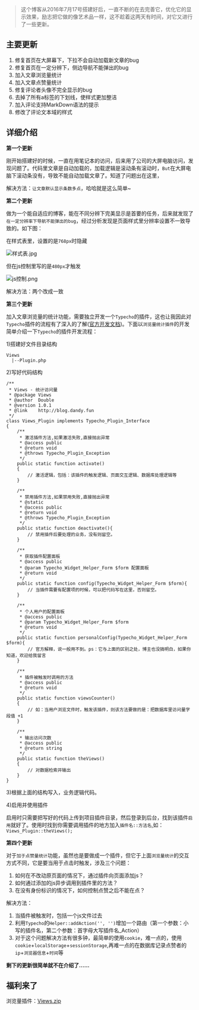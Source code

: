 > 这个博客从2016年7月17号搭建好后，一直不断的在去完善它，优化它的显示效果，励志把它做的像艺术品一样，这不趁着这两天有时间，对它又进行了一些更新。

## 主要更新

1. 修复首页在大屏幕下，下拉不会自动加载新文章的bug
2. 修复首页在一定分辨下，侧边导航不能弹出的bug
3. 加入文章浏览量统计
4. 加入文章点赞量统计
5. 修复评论者头像不完全显示的bug
6. 去掉了所有a标签的下划线，使样式更加整洁
7. 加入评论支持MarkDown语法的提示
8. 修改了评论文本域的样式

## 详细介绍

**第一个更新**

刚开始搭建好的时候，一直在用笔记本的访问，后来用了公司的大屏电脑访问，发现问题了。代码里文章是自动加载的，加载逻辑是滚动条有滚动时，`But`在大屏电脑下滚动条没有，导致不能自动加载文章了。知道了问题出在这里，

解决方法：`让文章默认显示条数多点`，哈哈就是这么简单~

**第二个更新**

做为一个能自适应的博客，能在不同分辨下完美显示是首要的任务，后来就发现了`在一定分辨率下导航不能弹出的bug`，经过分析发现是页面样式里分辨率设置不一致导致的。如下图：

在样式表里，设置的是`768px`时隐藏

![样式表.jpg][2]

但在js控制里写的是`480px`才触发

![js控制.png][3]

解决方法：两个改成一致

**第三个更新**

加入文章浏览量的统计功能，需要独立开发一个`Typecho`的插件，这也让我因此对`Typecho`插件的流程有了深入的了解([官方开发文档][4])。下面以`浏览量统计插件`的开发简单介绍一下`Typecho`的插件开发流程：

1)搭建好文件目录结构

    Views
      |--Plugin.php

2)写好代码结构

    /**
     * Views - 统计访问量
     * @package Views
     * @author  Double
     * @version 1.0.1
     * @link    http://blog.dandy.fun
     */
    class Views_Plugin implements Typecho_Plugin_Interface
    {
        /**
         * 激活插件方法,如果激活失败,直接抛出异常
         * @access public
         * @return void
         * @throws Typecho_Plugin_Exception
         */
        public static function activate()
        {
            // 激活逻辑，包括：该插件的触发逻辑、页面交互逻辑、数据库处理逻辑等
        }

        /**
         * 禁用插件方法,如果禁用失败,直接抛出异常
         * @static
         * @access public
         * @return void
         * @throws Typecho_Plugin_Exception
         */
        public static function deactivate(){
            // 禁用插件后要处理的业务，没有则留空。
        }

        /**
         * 获取插件配置面板
         * @access public
         * @param Typecho_Widget_Helper_Form $form 配置面板
         * @return void
         */
        public static function config(Typecho_Widget_Helper_Form $form){
            // 当插件需要有配置项的时候，可以把代码写在这里，否则留空。
        }

        /**
         * 个人用户的配置面板
         * @access public
         * @param Typecho_Widget_Helper_Form $form
         * @return void
         */
        public static function personalConfig(Typecho_Widget_Helper_Form $form){
            // 官方解释，说一般用不到。ps：它与上面的区别之处，博主也没搞明白，如果你知道，欢迎给我留言
        }

        /**
         * 插件被触发时调用的方法
         * @access public
         * @return void
         */
        public static function viewsCounter()
        {
            // 如：当用户浏览文件时，触发该插件，则该方法要做的是：把数据库里访问量字段值 +1
        }

        /**
         * 输出访问次数
         * @access public
         * @return string
         */
        public static function theViews()
        {
            // 对数据检索并输出
        }
    }

3)根据上面的结构写入，业务逻辑代码。

4)启用并使用插件

启用时只需要把写好的代码上传到项目插件目录，然后登录到后台，找到该插件`启用`就好了。使用时找到你需要调用插件的地方加入`插件名::方法名`,如：`Views_Plugin::theViews();`

**第四个更新**

对于`加于点赞量统计`功能，虽然也是要做成一个插件，但它于上面`浏览量统计`的交互方式不同，它是要当用于点击时触发，涉及三个问题：

1. 如何在不改动原页面的情况下，通过插件向页面添加js？
2. 如何通过添加的js异步调用到插件里的方法？
3. 在没有身份标识的情况下，如何控制点赞之后不能在点？

解决方法：

1. 当插件被触发时，包括一个js文件过去
2. 利用`Typecho`的`Helper::addAction('', '')`增加一个路由（第一个参数：小写的插件名，第二个参数：首字母大写插件名_Action）
3. 对于这个问题解决方法有很多钟，最简单的使用`cookie`，难一点的，使用`cookie`+`localStorage`+`sessionStorage`,再难一点的在数据库记录点赞者的`ip`+`浏览器信息`+`时间`等

**剩下的更新很简单就不在介绍了……**

## 福利来了

浏览量插件：[Views.zip][1]


  [1]: http://blog.dandy.fun/usr/uploads/2016/09/1880824373.zip
  [2]: http://blog.dandy.fun/usr/uploads/2016/09/1884256830.jpg
  [3]: http://blog.dandy.fun/usr/uploads/2016/09/773556263.png
  [4]: http://docs.typecho.org/plugins/hello-world